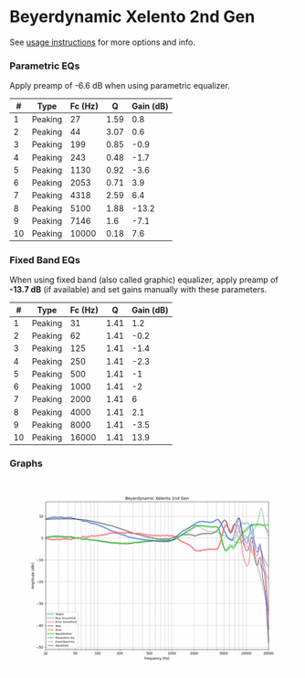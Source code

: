 # Beyerdynamic Xelento 2nd Gen
See [usage instructions](https://github.com/jaakkopasanen/AutoEq#usage) for more options and info.

### Parametric EQs
Apply preamp of -6.6 dB when using parametric equalizer.

|   # | Type    |   Fc (Hz) |    Q |   Gain (dB) |
|-----|---------|-----------|------|-------------|
|   1 | Peaking |        27 | 1.59 |         0.8 |
|   2 | Peaking |        44 | 3.07 |         0.6 |
|   3 | Peaking |       199 | 0.85 |        -0.9 |
|   4 | Peaking |       243 | 0.48 |        -1.7 |
|   5 | Peaking |      1130 | 0.92 |        -3.6 |
|   6 | Peaking |      2053 | 0.71 |         3.9 |
|   7 | Peaking |      4318 | 2.59 |         6.4 |
|   8 | Peaking |      5100 | 1.88 |       -13.2 |
|   9 | Peaking |      7146 | 1.6  |        -7.1 |
|  10 | Peaking |     10000 | 0.18 |         7.6 |

### Fixed Band EQs
When using fixed band (also called graphic) equalizer, apply preamp of **-13.7 dB** (if available) and set gains manually with these parameters.

|   # | Type    |   Fc (Hz) |    Q |   Gain (dB) |
|-----|---------|-----------|------|-------------|
|   1 | Peaking |        31 | 1.41 |         1.2 |
|   2 | Peaking |        62 | 1.41 |        -0.2 |
|   3 | Peaking |       125 | 1.41 |        -1.4 |
|   4 | Peaking |       250 | 1.41 |        -2.3 |
|   5 | Peaking |       500 | 1.41 |        -1   |
|   6 | Peaking |      1000 | 1.41 |        -2   |
|   7 | Peaking |      2000 | 1.41 |         6   |
|   8 | Peaking |      4000 | 1.41 |         2.1 |
|   9 | Peaking |      8000 | 1.41 |        -3.5 |
|  10 | Peaking |     16000 | 1.41 |        13.9 |

### Graphs
![](./Beyerdynamic%20Xelento%202nd%20Gen.png)

